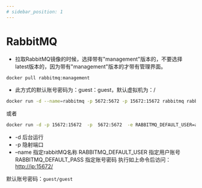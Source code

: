 ```yaml
---
# sidebar_position: 1
---
```


# RabbitMQ

* 拉取RabbitMQ镜像的时候，选择带有"management"版本的，不要选择latest版本的，因为带有"management"版本的才带有管理界面。

 ``` bash
docker pull rabbitmq:management
```

* 此方式的默认账号密码为：guest：guest，默认虚拟机为：/
  
``` bash
docker run -d --name=rabbitmq -p 5672:5672 -p 15672:15672 rabbitmq rabbitmq:management
```

或者

``` bash
docker run -d -p 15672:15672  -p  5672:5672  -e RABBITMQ_DEFAULT_USER=admin -e RABBITMQ_DEFAULT_PASS=admin --name rabbitmq --hostname=rabbitmqhostone  rabbitmq:management
```

* -d 后台运行
* -p 隐射端口
* –name 指定rabbitMQ名称
RABBITMQ_DEFAULT_USER 指定用户账号
RABBITMQ_DEFAULT_PASS 指定账号密码
执行如上命令后访问：<http://ip:15672/>

默认账号密码：`guest/guest`

